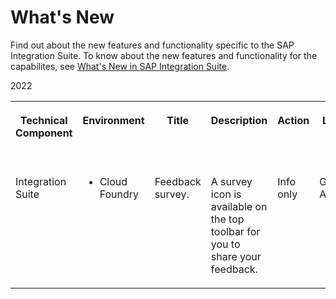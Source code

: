 <!-- loio2ad1b9607e6348bdb131703f79da21e0 -->

# What's New





Find out about the new features and functionality specific to the SAP Integration Suite. To know about the new features and functionality for the capabilites, see [What's New in SAP Integration Suite](https://help.sap.com/whats-new/5793247a5d5741beb0decc5b7dee1160?locale=en-US&version=CLOUD).

<a name="loio2ad1b9607e6348bdb131703f79da21e0__wnv_table"/>2022


<table>
<tr>
<th valign="top">

Technical Component



</th>
<th valign="top">

Environment



</th>
<th valign="top">

Title



</th>
<th valign="top">

Description



</th>
<th valign="top">

Action



</th>
<th valign="top">

Lifecycle



</th>
<th valign="top">

Type



</th>
<th valign="top">

Line of Business



</th>
<th valign="top">

Modular Business Process



</th>
<th valign="top">

Product



</th>
<th valign="top">

Latest Revision



</th>
<th valign="top">

Available as of



</th>
</tr>
<tr>
<td valign="top">

Integration Suite



</td>
<td valign="top">

-   Cloud Foundry



</td>
<td valign="top">

Feedback survey.



</td>
<td valign="top">

A survey icon is available on the top toolbar for you to share your feedback.



</td>
<td valign="top">

Info only



</td>
<td valign="top">

General Availability



</td>
<td valign="top">

New



</td>
<td valign="top">

Technology



</td>
<td valign="top">

Not applicable



</td>
<td valign="top">

Integration Suite



</td>
<td valign="top">



</td>
<td valign="top">

2022-10-29



</td>
</tr>
</table>

